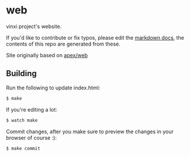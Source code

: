 # web

vinxi project's website. 

If you'd like to contribute or fix typos, please edit the [markdown docs](https://github.com/vinxi-toolkit/vinxi/tree/master/docs), the contents of this repo are generated from these.

Site originally based on [apex/web](https://github.com/apex/web)

## Building

Run the following to update index.html:

```bash
$ make
```

If you're editing a lot:

```bash
$ watch make
```

Commit changes, after you make sure to preview the changes in your browser of course :):

```bash
$ make commit
```

